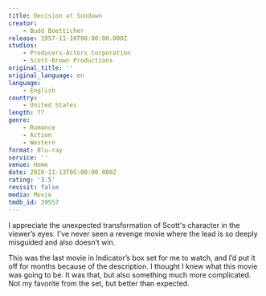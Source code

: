 ```yaml
---
title: Decision at Sundown
creator:
    - Budd Boetticher
release: 1957-11-10T00:00:00.000Z
studios:
    - Producers-Actors Corporation
    - Scott-Brown Productions
original_title: ''
original_language: en
language:
    - English
country:
    - United States
length: 77
genre:
    - Romance
    - Action
    - Western
format: Blu-ray
service: ''
venue: Home
date: 2020-11-13T05:00:00.000Z
rating: '3.5'
revisit: false
media: Movie
tmdb_id: 39557
---
```


I appreciate the unexpected transformation of Scott's character in the viewer’s eyes. I've never seen a revenge movie where the lead is so deeply misguided and also doesn’t win.

This was the last movie in Indicator’s box set for me to watch, and I’d put it off for months because of the description. I thought I knew what this movie was going to be. It was that, but also something much more complicated. Not my favorite from the set, but better than expected.

